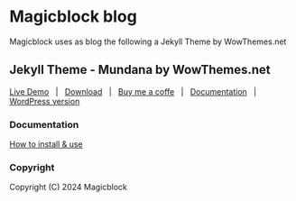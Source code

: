 # Magicblock blog

Magicblock uses as blog the following a Jekyll Theme by WowThemes.net

## Jekyll Theme - Mundana by WowThemes.net

[Live Demo](https://wowthemesnet.github.io/mundana-theme-jekyll/) &nbsp; | &nbsp; 
[Download](https://github.com/wowthemesnet/mundana-theme-jekyll/archive/master.zip) &nbsp; | &nbsp; 
[Buy me a coffe](https://www.wowthemes.net/donate/) &nbsp; | &nbsp; [Documentation](https://bootstrapstarter.com/mundana-theme-jekyll/) &nbsp; | &nbsp; 
[WordPress version](https://www.wowthemes.net/themes/mundana-wordpress/) 

### Documentation

[How to install & use](https://bootstrapstarter.com/bootstrap-templates/mundana-theme-jekyll/)

### Copyright

Copyright (C) 2024 Magicblock
